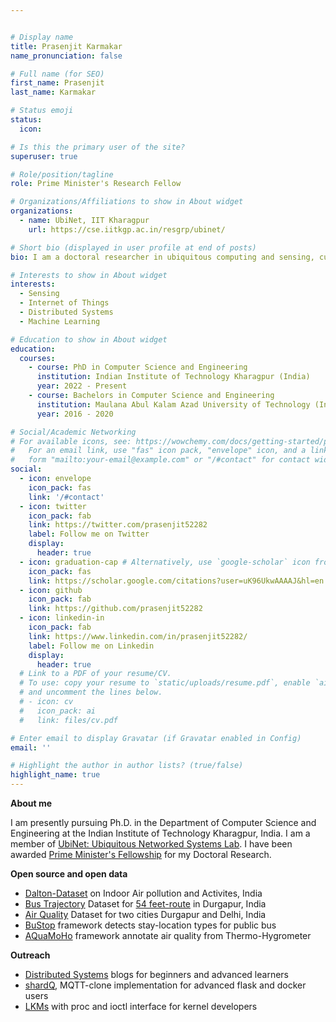 ```yaml
---


# Display name
title: Prasenjit Karmakar
name_pronunciation: false

# Full name (for SEO)
first_name: Prasenjit
last_name: Karmakar

# Status emoji
status:
  icon:

# Is this the primary user of the site?
superuser: true

# Role/position/tagline
role: Prime Minister's Research Fellow

# Organizations/Affiliations to show in About widget
organizations:
  - name: UbiNet, IIT Kharagpur
    url: https://cse.iitkgp.ac.in/resgrp/ubinet/

# Short bio (displayed in user profile at end of posts)
bio: I am a doctoral researcher in ubiquitous computing and sensing, currently at the IIT Kharagpur (India).

# Interests to show in About widget
interests:
  - Sensing
  - Internet of Things
  - Distributed Systems
  - Machine Learning

# Education to show in About widget
education:
  courses:
    - course: PhD in Computer Science and Engineering
      institution: Indian Institute of Technology Kharagpur (India)
      year: 2022 - Present
    - course: Bachelors in Computer Science and Engineering
      institution: Maulana Abul Kalam Azad University of Technology (India)
      year: 2016 - 2020

# Social/Academic Networking
# For available icons, see: https://wowchemy.com/docs/getting-started/page-builder/#icons
#   For an email link, use "fas" icon pack, "envelope" icon, and a link in the
#   form "mailto:your-email@example.com" or "/#contact" for contact widget.
social:
  - icon: envelope
    icon_pack: fas
    link: '/#contact'
  - icon: twitter
    icon_pack: fab
    link: https://twitter.com/prasenjit52282
    label: Follow me on Twitter
    display:
      header: true
  - icon: graduation-cap # Alternatively, use `google-scholar` icon from `ai` icon pack
    icon_pack: fas
    link: https://scholar.google.com/citations?user=uK96UkwAAAAJ&hl=en
  - icon: github
    icon_pack: fab
    link: https://github.com/prasenjit52282
  - icon: linkedin-in
    icon_pack: fab
    link: https://www.linkedin.com/in/prasenjit52282/
    label: Follow me on Linkedin
    display:
      header: true
  # Link to a PDF of your resume/CV.
  # To use: copy your resume to `static/uploads/resume.pdf`, enable `ai` icons in `params.yaml`,
  # and uncomment the lines below.
  # - icon: cv
  #   icon_pack: ai
  #   link: files/cv.pdf

# Enter email to display Gravatar (if Gravatar enabled in Config)
email: ''

# Highlight the author in author lists? (true/false)
highlight_name: true
---
```


**About me**

I am presently pursuing Ph.D. in the Department of Computer Science and Engineering at the Indian Institute of Technology Kharagpur, India. I am a member of [UbiNet: Ubiquitous Networked Systems Lab](https://cse.iitkgp.ac.in/resgrp/ubinet/). I have been awarded [Prime Minister's Fellowship](https://www.pmrf.in/) for my Doctoral Research.

**Open source and open data**
* [Dalton-Dataset](https://github.com/prasenjit52282/dalton-dataset) on Indoor Air pollution and Activites, India 
* [Bus Trajectory](https://github.com/stilllearningsoumya/bus_trajectory_dataset) Dataset for [54 feet-route](https://www.google.com/maps/dir/durgapur/54+Feet/@23.5347909,87.2863414,15z/data=!3m1!4b1!4m13!4m12!1m5!1m1!1s0x39f7710b47a89171:0x429e1bdb57e009dd!2m2!1d87.3119227!2d23.5204443!1m5!1m1!1s0x39f7720a874929a9:0x38b8e0691e176312!2m2!1d87.2837139!2d23.5482543?entry=ttu) in Durgapur, India
* [Air Quality](https://github.com/prasenjit52282/AQuaMoHo/tree/master/Data) Dataset for two cities Durgapur and Delhi, India
* [BuStop](https://github.com/prasenjit52282/BuStop) framework detects stay-location types for public bus
* [AQuaMoHo](https://github.com/prasenjit52282/AQuaMoHo) framework annotate air quality from Thermo-Hygrometer

**Outreach**

* [Distributed Systems](https://medium.com/@prasenjitkarmakar52282) blogs for beginners and advanced learners
* [shardQ](https://github.com/prasenjit52282/shardQ), MQTT-clone implementation for advanced flask and docker users
* [LKMs](https://github.com/prasenjit52282/linux_LKM) with proc and ioctl interface for kernel developers
